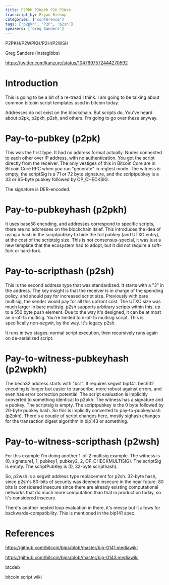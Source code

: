 ```yaml
---
title: P2Pkh P2Wpkh P2H P2Wsh
transcript_by: Bryan Bishop
categories: ['conference']
tags: ['p2pkh', 'P2P', 'p2sh']
speakers: ['Greg Sanders']
---
```


P2PKH/P2WPKH/P2H/P2WSH

Greg Sanders (instagibbs)

<https://twitter.com/kanzure/status/1047697572444270592>

# Introduction

This is going to be a bit of a re-tread I think. I am going to be talking about common bitcoin script templates used in bitcoin today.

Addresses do not exist on the blockchain. But scripts do. You've heard about p2pk, p2pkh, p2sh, and others. I'm going to go over these anyway.

# Pay-to-pubkey (p2pk)

This was the first type. It had no address format actually. Nodes connected to each other over IP address, with no authentication. You got the script directly from the receiver. The only vestiges of this in Bitcoin Core are in Bitcoin Core RPC when you run "generate" in regtest mode. The witness is empty, the scriptSig is a 71 or 72 byte signature, and the scriptpubkey is a 33 or 65-byte pubkey followed by OP\_CHECKSIG.

The signature is DER-encoded.

# Pay-to-pubkeyhash (p2pkh)

It uses base58 encoding, and addresses correspond to specific scripts, there are no addresses on the blockchain itslef. This introduces the idea of using a hash in the scriptpubkey to hide the full pubkey (and UTXO entry), at the cost of the scriptsig size. This is not consensus-special, it was just a new template that the ecosystem had to adopt, but it did not require a soft-fork or hard-fork.

# Pay-to-scripthash (p2sh)

This is the second address type that was standardized. It starts with a "3" in the address. The key insight is that the receiver is in charge of the spending policy, and should pay for increased script size. Previously with bare multisig, the sender would pay for all this upfront cost. The UTXO size was much larger in bare multisig. p2sh supports arbitrary scripts within this, up to a 550 byte push element. Due to the way it's designed, it can be at most an n-of-15 multisig. You're limited to n-of-15 multisig script. This is specifically non-segwit, by the way. It's legacy p2sh.

It runs in two stages: normal script execution, then recursively runs again on de-serialized script.

# Pay-to-witness-pubkeyhash (p2wpkh)

The bech32 address starts with "bc1". It requires segwit bip141. bech32 encoding is longer but easier to transcribe, more robust against errors, and even has error correction potential. The script evaluation is implicitly converted to something identical to p2pkh. The witness has a signature and a pubkey. The scriptsig is empty. The scriptpubkey is the 0 byte followed by 20-byte pubkey hash. So this is implicitly converted to pay-to-pubkeyhash (p2pkh). There's a couple of script changes here, mostly sighash changes for the transaction digest algorithm in bip143 or something.

# Pay-to-witness-scripthash (p2wsh)

For this example I'm doing another 1-of-2 multisig example. The witness is (0, signature1, 1, pubkey1, pubkey2, 2, OP\_CHECKMULTISIG). The scriptSig is empty. The scriptPubKey is (0, 32-byte scripthash).

So, p2wsh is a segwit address type replacement for p2sh. 32-byte hash, since p2sh's 80-bits of security was deemed insecure in the near future. 80 bits is considered insecure since there are already existing computational networks that do much more computation than that in production today, so it's considered insecure.

There's another nested loop evaluation in there, it's messy but it allows for backwards-compatibility. This is mentioned in the bip141 spec.

# References

https://github.com/bitcoin/bips/blob/master/bip-0141.mediawiki

https://github.com/bitcoin/bips/blob/master/bip-0143.mediawiki

btcdeb

bitcoin script wiki







